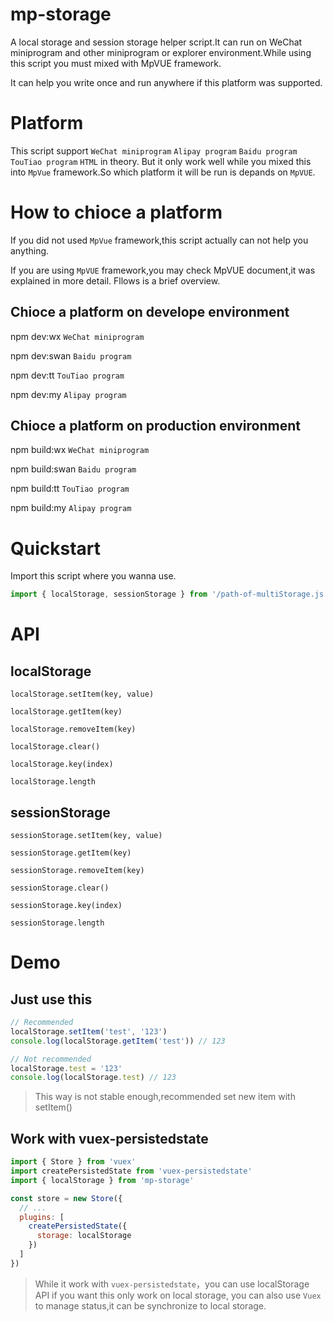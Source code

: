 # mp-storage
A local storage and session storage helper script.It can run on WeChat miniprogram and other miniprogram or explorer environment.While using this script you must  mixed with MpVUE framework.

It can help you write once and run anywhere if this platform was supported.

# Platform
This script support `WeChat miniprogram`  `Alipay program`  `Baidu program`  `TouTiao program` `HTML` in theory. But it only work well while you mixed this into `MpVue` framework.So which platform it will be run is depands on `MpVUE`.

# How to chioce a platform
If you did not used `MpVue` framework,this script actually can not help you anything.

If you are using `MpVUE` framework,you may check MpVUE document,it was explained in more detail. Fllows is a brief overview.

## Chioce a platform on develope environment
npm dev:wx `WeChat miniprogram`

npm dev:swan `Baidu program`

npm dev:tt `TouTiao program`

npm dev:my `Alipay program`

## Chioce a platform on production environment
npm build:wx `WeChat miniprogram`

npm build:swan `Baidu program`

npm build:tt `TouTiao program`

npm build:my `Alipay program`

# Quickstart
Import this script where you wanna use.
```javascript
import { localStorage, sessionStorage } from '/path-of-multiStorage.js'
```

# API
## localStorage
`localStorage.setItem(key, value)`

`localStorage.getItem(key)`

`localStorage.removeItem(key)`

`localStorage.clear()`

`localStorage.key(index)`

`localStorage.length`

## sessionStorage
`sessionStorage.setItem(key, value)`

`sessionStorage.getItem(key)`

`sessionStorage.removeItem(key)`

`sessionStorage.clear()`

`sessionStorage.key(index)`

`sessionStorage.length`

# Demo
## Just use this
```javascript
// Recommended
localStorage.setItem('test', '123')
console.log(localStorage.getItem('test')) // 123

// Not recommended
localStorage.test = '123'
console.log(localStorage.test) // 123
```
> This way is not stable enough,recommended set new item with setItem()

## Work with vuex-persistedstate
```javascript
import { Store } from 'vuex'
import createPersistedState from 'vuex-persistedstate'
import { localStorage } from 'mp-storage'

const store = new Store({
  // ...
  plugins: [
    createPersistedState({
      storage: localStorage
    })
  ]
})
```

> While it work with `vuex-persistedstate`，you can use localStorage API if you want this only work on local storage, you can also use `Vuex` to manage status,it can be synchronize to local storage.
